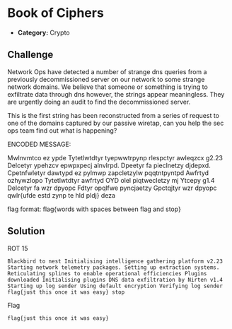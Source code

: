 # Book of Ciphers

- **Category:** Crypto

## Challenge
Network Ops have detected a number of strange dns queries from a previously decommissioned server on our network to some strange network domains. We believe that someone or something is trying to exfiltrate data through dns however, the strings appear meaningless. They are urgently doing an audit to find the decommissioned server.

This is the first string has been reconstructed from a series of request to one of the domains captured by our passive wiretap, can you help the sec ops team find out what is happening?

ENCODED MESSAGE:

Mwlnvmtco ez ypde Tytetlwtdtyr tyepwwtrpynp rlespctyr awleqzcx g2.23 Delcetyr ypehzcv epwpxpecj alnvlrpd. Dpeetyr fa pieclnetzy djdepxd. Cpetnfwletyr dawtypd ez pylmwp zapcletzylw pqqtntpyntpd Awfrtyd ozhywzlopo Tytetlwtdtyr awfrtyd OYD olel piqtwecletzy mj Ytcepy g1.4 Delcetyr fa wzr dpyopc Fdtyr opqlfwe pyncjaetzy Gpctqjtyr wzr dpyopc qwlr{ufde estd zynp te hld pldj} deza

flag format: flag{words with spaces between flag and stop}


## Solution
ROT 15

```
Blackbird to nest Initialising intelligence gathering platform v2.23 Starting network telemetry packages. Setting up extraction systems. Reticulating splines to enable operational efficiencies Plugins downloaded Initialising plugins DNS data exfiltration by Nirten v1.4 Starting up log sender Using default encryption Verifying log sender flag{just this once it was easy} stop
```



Flag
```
flag{just this once it was easy}
```
